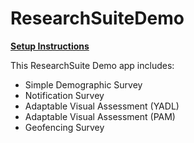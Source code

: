 # ResearchSuiteDemo

**[Setup Instructions](https://github.com/ResearchSuite/Docs/blob/master/INFO%205555%20ResearchSuite%20Setup%20Tutorial.pdf)**

This ResearchSuite Demo app includes:
* Simple Demographic Survey
* Notification Survey
* Adaptable Visual Assessment (YADL)
* Adaptable Visual Assessment (PAM)
* Geofencing Survey
